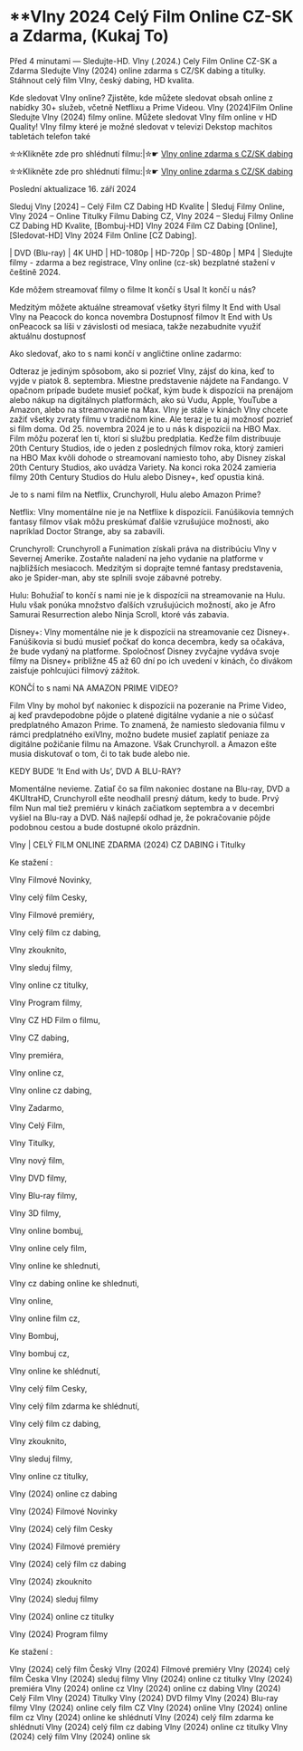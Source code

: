# **Vlny 2024 Celý Film Online CZ-SK a Zdarma, (Kukaj To)

Před 4 minutami — Sledujte-HD. Vlny (.2024.) Cely Film Online CZ-SK a Zdarma
Sledujte Vlny (2024) online zdarma s CZ/SK dabing a titulky. Stáhnout celý film Vlny, český dabing, HD kvalita.

Kde sledovat Vlny online? Zjistěte, kde můžete sledovat obsah online z nabídky 30+ služeb, včetně Netflixu a Prime Videou. Vlny (2024)Film Online Sledujte Vlny (2024) filmy online. Můžete sledovat Vlny film online v HD Quality! Vlny filmy které je možné sledovat v televizi Dekstop machitos tabletách telefon také

✮✮Klikněte zde pro shlédnutí filmu:|✮☛ [Vlny online zdarma s CZ/SK dabing](https://onlinecz-skdabingtitulkyzdarmo.blogspot.com/2024/09/vlny-cely-film-online-cz.html)

✮✮Klikněte zde pro shlédnutí filmu:|✮☛ [Vlny online zdarma s CZ/SK dabing](https://onlinecz-skdabingtitulkyzdarmo.blogspot.com/2024/09/vlny-cely-film-online-cz.html)

Poslední aktualizace 16. září 2024


Sleduj Vlny [2024] – Celý Film CZ Dabing HD Kvalite | Sleduj Filmy Online, Vlny 2024 – Online Titulky Filmu Dabing CZ, Vlny 2024 – Sleduj Filmy Online CZ Dabing HD Kvalite, [Bombuj-HD] Vlny 2024 Film CZ Dabing [Online], [Sledovat-HD] Vlny 2024 Film Online [CZ Dabing].

| DVD (Blu-ray) | 4K UHD | HD-1080p | HD-720p | SD-480p | MP4 | Sledujte filmy - zdarma a bez registrace, Vlny online (cz-sk) bezplatné stažení v češtině 2024.

Kde môžem streamovať filmy o filme It končí s Usal It končí u nás?

Medzitým môžete aktuálne streamovať všetky štyri filmy It End with Usal Vlny na Peacock do konca novembra Dostupnosť filmov It End with Us onPeacock sa líši v závislosti od mesiaca, takže nezabudnite využiť aktuálnu dostupnosť

Ako sledovať, ako to s nami končí v angličtine online zadarmo:

Odteraz je jediným spôsobom, ako si pozrieť Vlny, zájsť do kina, keď to vyjde v piatok 8. septembra. Miestne predstavenie nájdete na Fandango. V opačnom prípade budete musieť počkať, kým bude k dispozícii na prenájom alebo nákup na digitálnych platformách, ako sú Vudu, Apple, YouTube a Amazon, alebo na streamovanie na Max. Vlny je stále v kinách Vlny chcete zažiť všetky zvraty filmu v tradičnom kine. Ale teraz je tu aj možnosť pozrieť si film doma. Od 25. novembra 2024 je to u nás k dispozícii na HBO Max. Film môžu pozerať len tí, ktorí si službu predplatia. Keďže film distribuuje 20th Century Studios, ide o jeden z posledných filmov roka, ktorý zamieri na HBO Max kvôli dohode o streamovaní namiesto toho, aby Disney získal 20th Century Studios, ako uvádza Variety. Na konci roka 2024 zamieria filmy 20th Century Studios do Hulu alebo Disney+, keď opustia kiná.

Je to s nami film na Netflix, Crunchyroll, Hulu alebo Amazon Prime?

Netflix: Vlny momentálne nie je na Netflixe k dispozícii. Fanúšikovia temných fantasy filmov však môžu preskúmať ďalšie vzrušujúce možnosti, ako napríklad Doctor Strange, aby sa zabavili.

Crunchyroll: Crunchyroll a Funimation získali práva na distribúciu Vlny v Severnej Amerike. Zostaňte naladení na jeho vydanie na platforme v najbližších mesiacoch. Medzitým si doprajte temné fantasy predstavenia, ako je Spider-man, aby ste splnili svoje zábavné potreby.

Hulu: Bohužiaľ to končí s nami nie je k dispozícii na streamovanie na Hulu. Hulu však ponúka množstvo ďalších vzrušujúcich možností, ako je Afro Samurai Resurrection alebo Ninja Scroll, ktoré vás zabavia.

Disney+: Vlny momentálne nie je k dispozícii na streamovanie cez Disney+. Fanúšikovia si budú musieť počkať do konca decembra, kedy sa očakáva, že bude vydaný na platforme. Spoločnosť Disney zvyčajne vydáva svoje filmy na Disney+ približne 45 až 60 dní po ich uvedení v kinách, čo divákom zaisťuje pohlcujúci filmový zážitok.

KONČÍ to s nami NA AMAZON PRIME VIDEO?

Film Vlny by mohol byť nakoniec k dispozícii na pozeranie na Prime Video, aj keď pravdepodobne pôjde o platené digitálne vydanie a nie o súčasť predplatného Amazon Prime. To znamená, že namiesto sledovania filmu v rámci predplatného exiVlny, možno budete musieť zaplatiť peniaze za digitálne požičanie filmu na Amazone. Však Crunchyroll. a Amazon ešte musia diskutovať o tom, či to tak bude alebo nie.

KEDY BUDE ‘It End with Us’, DVD A BLU-RAY?

Momentálne nevieme. Zatiaľ čo sa film nakoniec dostane na Blu-ray, DVD a 4KUltraHD, Crunchyroll ešte neodhalil presný dátum, kedy to bude. Prvý film Nun mal tiež premiéru v kinách začiatkom septembra a v decembri vyšiel na Blu-ray a DVD. Náš najlepší odhad je, že pokračovanie pôjde podobnou cestou a bude dostupné okolo prázdnin.

Vlny | CELÝ FILM ONLINE ZDARMA (2024) CZ DABING i Titulky

Ke stažení :

Vlny Filmové Novinky,

Vlny celý film Cesky,

Vlny Filmové premiéry,

Vlny celý film cz dabing,

Vlny zkouknito,

Vlny sleduj filmy,

Vlny online cz titulky,

Vlny Program filmy,

Vlny CZ HD Film o filmu,

Vlny CZ dabing,

Vlny premiéra,

Vlny online cz,

Vlny online cz dabing,

Vlny Zadarmo,

Vlny Celý Film,

Vlny Titulky,

Vlny nový film,

Vlny DVD filmy,

Vlny Blu-ray filmy,

Vlny 3D filmy,

Vlny online bombuj,

Vlny online cely film,

Vlny online ke shlednuti,

Vlny cz dabing online ke shlednuti,

Vlny online,

Vlny online film cz,

Vlny Bombuj,

Vlny bombuj cz,

Vlny online ke shlédnutí,

Vlny celý film Cesky,

Vlny celý film zdarma ke shlédnutí,

Vlny celý film cz dabing,

Vlny zkouknito,

Vlny sleduj filmy,

Vlny online cz titulky,

Vlny (2024) online cz dabing

Vlny (2024) Filmové Novinky

Vlny (2024) celý film Cesky

Vlny (2024) Filmové premiéry

Vlny (2024) celý film cz dabing

Vlny (2024) zkouknito

Vlny (2024) sleduj filmy

Vlny (2024) online cz titulky

Vlny (2024) Program filmy

Ke stažení :

Vlny (2024) celý film Český Vlny (2024) Filmové premiéry Vlny (2024) celý film Česka Vlny (2024) sleduj filmy Vlny (2024) online cz titulky Vlny (2024) premiéra Vlny (2024) online cz Vlny (2024) online cz dabing Vlny (2024) Celý Film Vlny (2024) Titulky Vlny (2024) DVD filmy Vlny (2024) Blu-ray filmy Vlny (2024) online cely film CZ Vlny (2024) online Vlny (2024) online film cz Vlny (2024) online ke shlédnutí Vlny (2024) celý film zdarma ke shlédnutí Vlny (2024) celý film cz dabing Vlny (2024) online cz titulky Vlny (2024) celý film Vlny (2024) online sk
